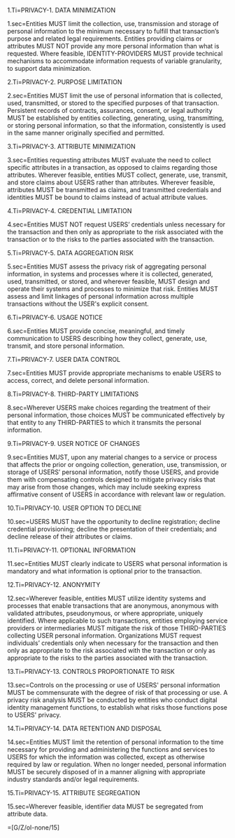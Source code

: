1.Ti=PRIVACY-1. DATA MINIMIZATION

1.sec=Entities MUST limit the collection, use, transmission and storage of personal information to the minimum necessary to fulfill that transaction’s purpose and related legal requirements. Entities providing claims or attributes MUST NOT provide any more personal information than what is requested. Where feasible, IDENTITY-PROVIDERS MUST provide technical mechanisms to accommodate information requests of variable granularity, to support data minimization.

2.Ti=PRIVACY-2. PURPOSE LIMITATION

2.sec=Entities MUST limit the use of personal information that is collected, used, transmitted, or stored to the specified purposes of that transaction. Persistent records of contracts, assurances, consent, or legal authority MUST be established by entities collecting, generating, using, transmitting, or storing personal information, so that the information, consistently is used in the same manner originally specified and permitted.

3.Ti=PRIVACY-3. ATTRIBUTE MINIMIZATION

3.sec=Entities requesting attributes MUST evaluate the need to collect specific attributes in a transaction, as opposed to claims regarding those attributes. Wherever feasible, entities MUST collect, generate, use, transmit, and store claims about USERS rather than attributes. Wherever feasible, attributes MUST be transmitted as claims, and transmitted credentials and identities MUST be bound to claims instead of actual attribute values.

4.Ti=PRIVACY-4. CREDENTIAL LIMITATION

4.sec=Entities MUST NOT request USERS’ credentials unless necessary for the transaction and then only as appropriate to the risk associated with the transaction or to the risks to the parties associated with the transaction.

5.Ti=PRIVACY-5. DATA AGGREGATION RISK

5.sec=Entities MUST assess the privacy risk of aggregating personal information, in systems and processes where it is collected, generated, used, transmitted, or stored, and wherever feasible, MUST design and operate their systems and processes to minimize that risk. Entities MUST assess and limit linkages of personal information across multiple transactions without the USER's explicit consent.

6.Ti=PRIVACY-6. USAGE NOTICE

6.sec=Entities MUST provide concise, meaningful, and timely communication to USERS describing how they collect, generate, use, transmit, and store personal information.

7.Ti=PRIVACY-7. USER DATA CONTROL

7.sec=Entities MUST provide appropriate mechanisms to enable USERS to access, correct, and delete personal information.

8.Ti=PRIVACY-8. THIRD-PARTY LIMITATIONS

8.sec=Wherever USERS make choices regarding the treatment of their personal information, those choices MUST be communicated effectively by that entity to any THIRD-PARTIES to which it transmits the personal information.

9.Ti=PRIVACY-9. USER NOTICE OF CHANGES

9.sec=Entities MUST, upon any material changes to a service or process that affects the prior or ongoing collection, generation, use, transmission, or storage of USERS’ personal information, notify those USERS, and provide them with compensating controls designed to mitigate privacy risks that may arise from those changes, which may include seeking express affirmative consent of USERS in accordance with relevant law or regulation.

10.Ti=PRIVACY-10. USER OPTION TO DECLINE

10.sec=USERS MUST have the opportunity to decline registration; decline credential provisioning; decline the presentation of their credentials; and decline release of their attributes or claims.

11.Ti=PRIVACY-11. OPTIONAL INFORMATION

11.sec=Entities MUST clearly indicate to USERS what personal information is mandatory and what information is optional prior to the transaction.

12.Ti=PRIVACY-12. ANONYMITY

12.sec=Wherever feasible, entities MUST utilize identity systems and processes that enable transactions that are anonymous, anonymous with validated attributes, pseudonymous, or where appropriate, uniquely identified. Where applicable to such transactions, entities employing service providers or intermediaries MUST mitigate the risk of those THIRD-PARTIES collecting USER personal information. Organizations MUST request individuals’ credentials only when necessary for the transaction and then only as appropriate to the risk associated with the transaction or only as appropriate to the risks to the parties associated with the transaction.

13.Ti=PRIVACY-13. CONTROLS PROPORTIONATE TO RISK

13.sec=Controls on the processing or use of USERS' personal information MUST be commensurate with the degree of risk of that processing or use. A privacy risk analysis MUST be conducted by entities who conduct digital identity management functions, to establish what risks those functions pose to USERS' privacy.

14.Ti=PRIVACY-14. DATA RETENTION AND DISPOSAL

14.sec=Entities MUST limit the retention of personal information to the time necessary for providing and administering the functions and services to USERS for which the information was collected, except as otherwise required by law or regulation. When no longer needed, personal information MUST be securely disposed of in a manner aligning with appropriate industry standards and/or legal requirements.

15.Ti=PRIVACY-15. ATTRIBUTE SEGREGATION

15.sec=Wherever feasible, identifier data MUST be segregated from attribute data.

=[G/Z/ol-none/15]